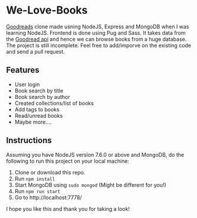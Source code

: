 # We-Love-Books
[Goodreads](https://www.goodreads.com) clone made usning NodeJS, Express and MongoDB when I was learning NodeJS.
Frontend is done using Pug and Sass.
It takes data from the [Goodread api](https://www.goodreads.com/api) and hence we can browse books from a huge database.
The project is still incomplete. Feel free to add/imporve on the existing code and send a pull request.

## Features
* User login
* Book search by title
* Book search by author
* Created collections/list of books
* Add tags to books
* Read/unread books
* Maybe more....

## Instructions
Assuming you have NodeJS version 7.6.0 or above and MongoDB, do the following to run this project on your local machine:
1. Clone or download this repo.
2. Run ``npm install``
3. Start MongoDB using ``sudo mongod`` (Might be different for you!)
4. Run ``npm run start``
5. Go to http://localhost:7778/

I hope you like this and thank you for taking a look!

